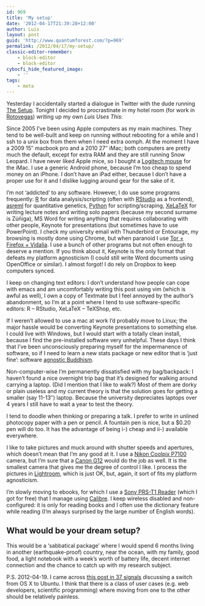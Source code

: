 ```yaml
---
id: 969
title: 'My setup'
date: '2012-04-17T21:39:28+12:00'
author: Luis
layout: post
guid: 'http://www.quantumforest.com/?p=969'
permalink: /2012/04/17/my-setup/
classic-editor-remember:
    - block-editor
    - block-editor
cybocfi_hide_featured_image:
    - ''
tags:
    - meta
---
```


Yesterday I accidentally started a dialogue in Twitter with the dude running [The Setup](http://usesthis.com/). Tonight I decided to procrastinate in my hotel room (for work in [Rotovegas](http://en.wikipedia.org/wiki/Rotorua)) writing up my own *Luis Uses This*:

Since 2005 I’ve been using Apple computers as my main machines. They tend to be well-built and keep on running without rebooting for a while and I ssh to a unix box from them when I need extra oomph. At the moment I have a 2009 15″ macbook pro and a 2010 27″ iMac; both computers are pretty much the default, except for extra RAM and they are still running Snow Leopard. I have never liked Apple mice, so I bought a [Logitech mouse](http://www.logitech.com/en-nz/mice-pointers/mice/devices/7108) for the iMac. I use a generic Android phone, because I’m too cheap to spend money on an iPhone. I don’t have an iPad either, because I don’t have a proper use for it and I dislike lugging around gear for the sake of it.

I’m not ‘addicted’ to any software. However, I do use some programs frequently: [R](http://www.r-project.org/) for data analysis/scripting (often with [RStudio](http://www.rstudio.org/) as a frontend), [asreml](http://asreml.com/) for quantitative genetics, [Python](http://python.org/) for scripting/scraping, [XeLaTeX](http://scripts.sil.org/cms/scripts/page.php?site_id=nrsi&id=xetex) for writing lecture notes and writing solo papers (because my second surname is Zúñiga), MS Word for writing anything that requires collaborating with other people, Keynote for presentations (but sometimes have to use PowerPoint). I check my university email with Thunderbird or Entourage, my browsing is mostly done using Chrome, but when paranoid I use [Tor + Firefox + Vidalia](https://www.torproject.org/projects/torbrowser.html.en). I use a bunch of other programs but not often enough to deserve a mention. If you think about it, Keynote is the only format that defeats my platform agnosticism (I could still write Word documents using OpenOffice or similar). I almost forgot! I do rely on Dropbox to keep computers synced.

I keep on changing text editors: I don’t understand how people can cope with emacs and am uncomfortably writing this post using vim (which is awful as well), I own a copy of Textmate but I feel annoyed by the author’s abandonment, so I’m at a point where I tend to use software-specific editors: R – RStudio, XeLaTeX – TeXShop, etc.

If I weren’t allowed to use a mac at work I’d probably move to Linux; the major hassle would be converting Keynote presentations to something else. I could live with Windows, but I would start with a totally clean install, because I find the pre-installed software very unhelpful. These days I think that I’ve been unconsciously preparing myself for the impermanence of software, so if I need to learn a new stats package or new editor that is ‘just fine’: software [agnostic Buddhism](https://www.librarything.com/work/163051/book/16192666).

Non-computer-wise I’m permanently dissatisfied with my bag/backpack: I haven’t found a nice overnight trip bag that it’s designed for walking around carrying a laptop. (Did I mention that I like to walk?) Most of them are dorky or plain useless and my current theory is that the solution goes for getting a smaller (say 11-13″) laptop. Because the university depreciates laptops over 4 years I still have to wait a year to test the theory.

I tend to doodle when thinking or preparing a talk. I prefer to write in unlined photocopy paper with a pen or pencil. A fountain pen is nice, but a $0.20 pen will do too. It has the advantage of being i-) cheap and ii-) available everywhere.

I like to take pictures and muck around with shutter speeds and apertures, which doesn’t mean that I’m any good at it. I use a [Nikon Coolpix P7100](https://digicamfinder.com/c/nikon_cpp7100) camera, but I’m sure that a [Canon G12](https://digicamfinder.com/c/canon_g12) would do the job as well. It is the smallest camera that gives me the degree of control I like. I process the pictures in [Lightroom](http://www.adobe.com/products/photoshop-lightroom.html), which is just OK, but, again, it sort of fits my platform agnosticism.

I’m slowly moving to ebooks, for which I use a [Sony PRS-T1 Reader](https://www.the-ebook-reader.com/sony-prs-t1.html) (which I got for free) that I manage using [Calibre](http://calibre-ebook.com/). I keep wireless disabled and non-configured: it is only for reading books and I often use the dictionary feature while reading (I’m always surprised by the large number of English words).

## What would be your dream setup?

This would be a ‘sabbatical package’ where I would spend 6 months living in another (earthquake-proof) country, near the ocean, with my family, good food, a light notebook with a week’s worth of battery life, decent internet connection and the chance to catch up with my research subject.

P.S. 2012-04-19. I came across [this post in 37 signals](http://37signals.com/svn/posts/3074-windows-to-mac-to-windows-to-mac-to-linux-it-doesnt-matter) discussing a switch from OS X to Ubuntu. I think that there is a class of user cases (e.g. web developers, scientific programming) where moving from one to the other should be relatively painless.